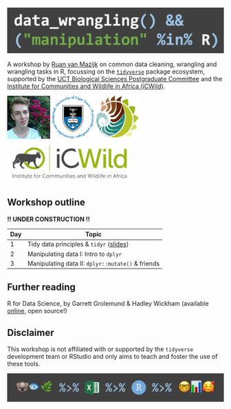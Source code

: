 ![](images/header.png)

A workshop by [Ruan van Mazijk](https://rvanmazijk.github.io) on common data cleaning, wrangling and wrangling tasks in R, focussing on the [`tidyverse`](https://www.tidyverse.org/) package ecosystem, supported by the [UCT Biological Sciences Postgraduate Committee](https://uctbioscipg.wixsite.com/uctbioscipg) and the [Institute for Communities and Wildlife in Africa (iCWild)](http://www.icwild.uct.ac.za/).

<p>
  <img src="images/face.jpg"         height="100px" />
  <img src="images/logos/UCT.png"    height="100px" />
  <img src="images/logos/BIO.png"    height="100px" />
  <img src="images/logos/iCWild.jpg" height="100px" />
</p>

## Workshop outline

**!! UNDER CONSTRUCTION !!**

Day | Topic
----|------------------------------------------------------------
1   | Tidy data principles & `tidyr` ([slides](day-1-slides.pdf))
2   | Manipulating data I: Intro to `dplyr`
3   | Manipulating data II: `dplyr::mutate()` & friends

## Further reading

R for Data Science, by Garrett Grolemund & Hadley Wickham (available [online](https://r4ds.had.co.nz/), open source!)

## Disclaimer

This workshop is not affiliated with or supported by the `tidyverse` development team or RStudio and only aims to teach and foster the use of these tools.

![](images/footer.png)